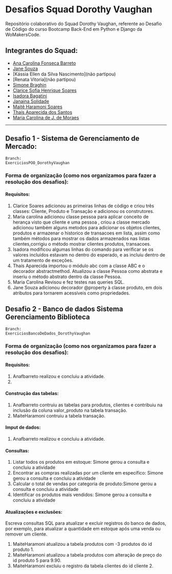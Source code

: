 # Desafios Squad Dorothy Vaughan

Repositório colaborativo do Squad Dorothy Vaughan, referente ao Desafio de Código do curso Bootcamp Back-End em Python e Django da WoMakersCode.

## Integrantes do Squad:

- [Ana Carolina Fonseca Barreto](https://github.com/anafbarreto)
- [Jane Souza](https://github.com/janessf)
- [Kássia Ellen da Silva Nascimento](não partipou)
- [Renata Vitoria](não partipou)
- [Simone Braghin](https://github.com/SimoneBraghin)
- [Clarice Sofia Henrique Soares](https://github.com/claricesoares)
- [Isadora Bagatini](https://github.com/IsahBag)
- [Janaina Solidade](https://github.com/janasolidade)
- [Maitê Haramoni Soares](https://github.com/maiharamoni)
- [Thaís Aparecida dos Santos](https://github.com/ThaisAp10)
- [Maria Carolina de J. de Moraes](https://github.com/CarolinaSanches24)

---

## Desafio 1 - Sistema de Gerenciamento de Mercado:

    Branch:
    ExerciciosPOO_DorothyVaughan

### Forma de organização (como nos organizamos para fazer a resolução dos desafios):

#### Requisitos:

1. Clarice Soares adicionou as primeiras linhas de código e criou três classes: Cliente, Produto e Transação e adicionou os construtores.
2. Maria carolina adicionou classe pessoa para aplicar conceito de herança visto que cliente e uma pessoa , criou a classe mercado adicionou também alguns metodos para adicionar os objetos clientes, produtos e armazenar o historico de transacoes em lista, assim como também métodos para mostrar os dados armazenados nas listas clientes,corrigiu o método mostrar clientes produtos, transacoes.
3. Isadora modificou algumas linhas do comando para verificar se os valores incluídos estavam no dentro do esperado, e as incluiu dentro de um tratamento de exceções.
4. Thaís Aparecida importou o módulo abc com a classe ABC e o decorador abstractmethod. Atualizou a classe Pessoa como abstrata e inseriu o método abstrato dentro da classe Pessoa.
5. Maria Carolina Revisou e fez testes nas queries SQL.
6. Jane Souza adicionou decorador @property à classe produto, em dois atributos para tornarem acessíveis como propriedades.

## Desafio 2 - Banco de dados Sistema Gerenciamento Biblioteca

    Branch:
    ExerciciosBancoDeDados_DorothyVaughan

### Forma de organização (como nos organizamos para fazer a resolução dos desafios):

#### Requisitos:

1. Anafbarreto realizou e concluiu a atividade.
2.

#### Construção das tabelas:

1. Anafbarreto contruiu as tabelas para produtos, clientes e contribuiu na inclusão da coluna valor_produto na tabela transação.
2. MaiteHaramoni contruiu a tabela transação.

#### Imput de dados:

1. Anafbarreto realizou e concluiu a atividade.

#### Consultas:

1. Listar todos os produtos em estoque: Simone gerou a consulta e concluiu a atividade
2. Encontrar as compras realizadas por um cliente em específico: Simone gerou a consulta e concluiu a atividade
3. Calcular o total de vendas por categoria de produto:Simone gerou a consulta e concluiu a atividade
4. Identificar os produtos mais vendidos: Simone gerou a consulta e concluiu a atividade

#### Atualizações e exclusões:

Escreva consultas SQL para atualizar e excluir registros do banco
de dados, por exemplo, para atualizar a quantidade em estoque
após uma venda ou remover um cliente.

1. MaiteHaramoni atualizou a tabela produtos com -3 produtos do id produto 1.
2. MaiteHaramoni atualizou a tabela produtos com alteração de preço do id produto 5 para 9.90.
3. MaiteHaramoni excluiu o registro da tabela clientes do id cliente 2.
